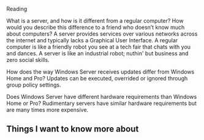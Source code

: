 Reading

What is a server, and how is it different from a regular computer? How would you describe this difference to a friend who doesn’t know much about computers?
A server provides services over various networks across the internet and typically lacks a Graphical User Interface.  A regular computer is like a friendly robot you see at a tech fair that chats with you and dances.  A server is like an industrial robot; nuthin' but business and zero social skills.

How does the way Windows Server receives updates differ from Windows Home and Pro?
Updates can be executed, overrided or ignored through group policy settings.

Does Windows Server have different hardware requirements than Windows Home or Pro?
Rudimentary servers have similar hardware requirements but are many times more expensive.

## Things I want to know more about
